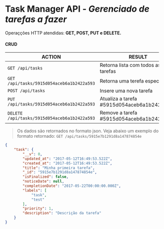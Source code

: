 # Task Manager API - *Gerenciado de tarefas a fazer*
Operaçções HTTP atendidas: **GET, POST, PUT e DELETE.**
#### CRUD 
ACTION | RESULT
----- | ----
`GET /api/tasks` | Retorna lista com todos as tarefas 
`GET /api/tasks/5915d054aceb6a1b2422a593` | Retorna uma terefa específica
`POST /api/tasks` | Insere uma nova tarefa
`PUT /api/tasks/5915d054aceb6a1b2422a593` | Atualiza a tarefa #5915d054aceb6a1b2422a593
`DELETE /api/tasks/5915d054aceb6a1b2422a593` | Remove a tarefa #5915d054aceb6a1b2422a593

> Os dados são retornados no formato json.
Veja abaixo um exemplo do formato retornado: `GET /api/tasks/5915e7b1291d8a147874854e`

```json
{
    "task": {
        "__v": 0,
        "updated_at": "2017-05-12T16:49:53.522Z",
        "created_at": "2017-05-12T16:49:53.522Z",
        "title": "Minha primeira tarefa",
        "_id": "5915e7b1291d8a147874854e",
        "isFinalized": false,
        "noticeDate": null,
        "completionDate": "2017-05-22T00:00:00.000Z",
        "labels": [
            "task",
            "test"
        ],
        "priority": 1,
        "description": "Descrição da tarefa"
    }
}
```
